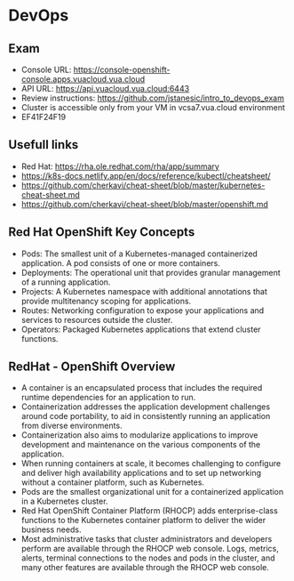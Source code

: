 # DevOps

## Exam

- Console URL: https://console-openshift-console.apps.vuacloud.vua.cloud 
- API URL:  https://api.vuacloud.vua.cloud:6443 
- Review instructions: https://github.com/jstanesic/intro_to_devops_exam
- Cluster is accessible only from your VM in vcsa7.vua.cloud environment
- EF41F24F19

## Usefull links

- Red Hat: https://rha.ole.redhat.com/rha/app/summary
- https://k8s-docs.netlify.app/en/docs/reference/kubectl/cheatsheet/
- https://github.com/cherkavi/cheat-sheet/blob/master/kubernetes-cheat-sheet.md
- https://github.com/cherkavi/cheat-sheet/blob/master/openshift.md

## Red Hat OpenShift Key Concepts

- Pods: The smallest unit of a Kubernetes-managed containerized application. A pod consists of one or more containers.
- Deployments: The operational unit that provides granular management of a running application.
- Projects: A Kubernetes namespace with additional annotations that provide multitenancy scoping for applications.
- Routes: Networking configuration to expose your applications and services to resources outside the cluster.
- Operators: Packaged Kubernetes applications that extend cluster functions.

## RedHat - OpenShift Overview

- A container is an encapsulated process that includes the required runtime dependencies for an application to run.
- Containerization addresses the application development challenges around code portability, to aid in consistently running an application from diverse environments.
- Containerization also aims to modularize applications to improve development and maintenance on the various components of the application.
- When running containers at scale, it becomes challenging to configure and deliver high availability applications and to set up networking without a container platform, such as Kubernetes.
- Pods are the smallest organizational unit for a containerized application in a Kubernetes cluster.
- Red Hat OpenShift Container Platform (RHOCP) adds enterprise-class functions to the Kubernetes container platform to deliver the wider business needs.
- Most administrative tasks that cluster administrators and developers perform are available through the RHOCP web console.
Logs, metrics, alerts, terminal connections to the nodes and pods in the cluster, and many other features are available through the RHOCP web console.

